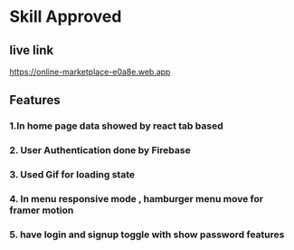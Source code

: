 # Skill Approved

## live link

https://online-marketplace-e0a8e.web.app

## Features

### 1.In home page data showed by react tab based

### 2. User Authentication done by Firebase

### 3. Used Gif for loading state

### 4. In menu responsive mode , hamburger menu move for framer motion

### 5. have login and signup toggle with show password features
